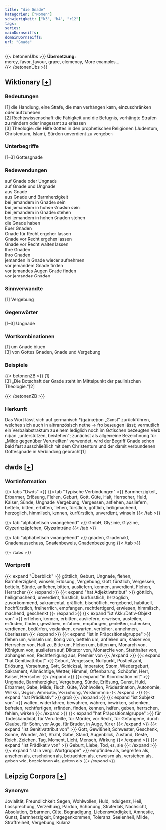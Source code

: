 ```yaml
---
title: "die Gnade"
kategorien: ["Nomen"]
schwierigkeit: ["k3", "h4", "r12"]
tags:
series:
mainDornseiffs:
domainDornseiffs:
url: "Gnade"
---
```


{{< betonenÜbs >}}
**Übersetzung:**  
mercy, favor, favour, grace, clemency, More examples...  
{{< /betonenÜbs >}}

## Wiktionary [[+](https://de.wiktionary.org/wiki/Gnade)]

### Bedeutungen
[1] die Handlung, eine Strafe, die man verhängen kann, einzuschränken oder aufzuheben  
[2] Rechtswissenschaft: die Fähigkeit und die Befugnis, verhängte Strafen zu mindern oder insgesamt zu erlassen  
[3] Theologie: die Hilfe Gottes in den prophetischen Religionen (Judentum, Christentum, Islam), Sünden unverdient zu vergeben  

### Unterbegriffe
[1–3] Gottesgnade  

### Redewendungen
auf Gnade oder Ungnade  
auf Gnade und Ungnade  
aus Gnade  
aus Gnade und Barmherzigkeit  
bei jemandem in Gnaden sein  
bei jemandem in hohen Gnaden sein  
bei jemandem in Gnaden stehen  
bei jemandem in hohen Gnaden stehen  
die Gnade haben  
Euer Gnaden  
Gnade für Recht ergehen lassen  
Gnade vor Recht ergehen lassen  
Gnade vor Recht walten lassen  
Ihre Gnaden  
Ihro Gnaden  
jemanden in Gnade wieder aufnehmen  
vor jemandem Gnade finden  
vor jemandes Augen Gnade finden  
vor jemandes Gnaden  

### Sinnverwandte
[1] Vergebung  

### Gegenwörter
[1–3] Ungnade  

### Wortkombinationen
[1] um Gnade bitten  
[3] von Gottes Gnaden, Gnade und Vergebung  

### Beispiele
{{< betonenZB >}}
[1]  
[3] „Die Botschaft der Gnade steht im Mittelpunkt der paulinischen Theologie.“[2]  

{{< /betonenZB >}}
### Herkunft
Das Wort lässt sich auf germanisch *(ga)næþon „Gunst“ zurückführen, welches sich auch in altfranzösisch nethe → fro bezeugen lässt; vermutlich ein Verbalabstraktum zu einem lediglich noch im Gotischen bezeugten Verb niþan „unterstützen, beistehen“; zunächst als allgemeine Bezeichnung für „Milde gegenüber Verurteilten“ verwendet, wird der Begriff Gnade schon bald fast ausschließlich mit dem Christentum und der damit verbundenen Gottesgnade in Verbindung gebracht[1]  



## dwds [[+](https://www.dwds.de/wb/Gnade)]

### Wortinformation
{{< tabs "Dwds" >}}
{{< tab "Typische Verbindungen" >}}
Barmherzigkeit, Erbarmer, Erlösung, Flehen, Geburt, Gott, Güte, Halt, Herrscher, Huld, Kaiser, Sünde, Ungnade, Vergebung, Vergessen, anflehen, ausliefern, betteln, bitten, erbitten, flehen, fürstlich, göttlich, heiligmachend, herzoglich, himmlisch, kennen, kurfürstlich, unverdient, winseln
{{< /tab >}}

{{< tab "alphabetisch vorangehend" >}}
GmbH, Glyzinie, Glyzine, Glyzerinzäpfchen, Glyzerinträne
{{< /tab >}}

{{< tab "alphabetisch vorangehend" >}}
gnaden, Gnadenakt, Gnadenausschuss, Gnadenbeweis, Gnadenbezeigung
{{< /tab >}}

{{< /tabs >}}

### Wortprofil
{{< expand "Überblick" >}} göttlich, Geburt, Ungnade, flehen, Barmherzigkeit, winseln, Erlösung, Vergebung, Gott, fürstlich, Vergessen, betteln, Sünde, anflehen, bitten, ausliefern, kennen, unverdient, Flehen, Herrscher {{< /expand >}}
{{< expand "hat Adjektivattribut" >}} göttlich, heiligmachend, unverdient, fürstlich, kurfürstlich, herzoglich, zuvorkommend, sakramental, gräflich, bischöflich, vergebend, habituell, hochfürstlich, freiherrlich, empfangen, rechtfertigend, erwiesen, himmlisch, machend, geschenkt {{< /expand >}}
{{< expand "ist Akk./Dativ-Objekt von" >}} erflehen, kennen, erbitten, ausliefern, erweisen, austeilen, erfinden, finden, gewähren, erfahren, empfangen, genießen, schenken, verdienen, bedürfen, verdanken, erwarten, verleihen, annehmen, überlassen {{< /expand >}}
{{< expand "ist in Präpositionalgruppe" >}} flehen um, winseln um, König von, betteln um, anflehen um, Kaiser von, Herrscher von, Halt zu, Bitte um, Flehen um, bitten um, Monarch von, Königtum von, ausliefern auf, Diktator von, Monarchie von, Statthalter von, abhangen von, Rechtfertigung aus, Premier von {{< /expand >}}
{{< expand "hat Genitivattribut" >}} Geburt, Vergessen, Nullpunkt, Postleitzahl, Erlösung, Vorsehung, Gott, Schicksal, Imperator, Strom, Wiedergeburt, Sakrament, Allmächtige, Wetter, Himmel, Offenbarung, Schöpfer, Herr, Kaiser, Herrscher {{< /expand >}}
{{< expand "in Koordination mit" >}} Ungnade, Barmherzigkeit, Vergebung, Sünde, Erlösung, Gunst, Huld, Erbarmer, Gabe, Milde, Fluch, Güte, Wohlwollen, Prädestination, Autonomie, Willkür, Segen, Amnestie, Vorsehung, Verdammnis {{< /expand >}}
{{< expand "hat Prädikativ" >}} groß {{< /expand >}}
{{< expand "ist Subjekt von" >}} walten, widerfahren, bewahren, währen, bewirken, schenken, befreien, rechtfertigen, erfinden, finden, kennen, helfen, geben, herrschen, fehlen, wirken {{< /expand >}}
{{< expand "hat Präpositionalgruppe" >}} für Todeskandidat, für Verurteilte, für Mörder, vor Recht, für Gefangene, durch Glaube, für Sohn, vor Auge, für Bruder, in Auge, für er {{< /expand >}}
{{< expand "ist Genitivattribut von" >}} Gott, Gewißheit, Schwester, Geschenk, Sonne, Wunder, Akt, Strahl, Gabe, Stand, Augenblick, Zustand, Geste, Reich, Zeichen, Tag, Moment, Licht, Mensch, Wirkung {{< /expand >}}
{{< expand "ist Prädikativ von" >}} Geburt, Liebe, Tod, es, sie {{< /expand >}}
{{< expand "ist in vergl. Wortgruppe" >}} empfinden als, begreifen als, ansehen als, erscheinen als, betrachten als, erweisen als, verstehen als, geben wie, bezeichnen als, gelten als {{< /expand >}}

## Leipzig Corpora [[+](https://corpora.uni-leipzig.de/en/res?word=Gnade&corpusId=deu_newscrawl-public_2018)]


### Synonym
Jovialität, Freundlichkeit, Segen, Wohlwollen, Huld, Indulgenz, Heil, Lossprechung, Verzeihung, Pardon, Schonung, Straferlaß, Nachsicht, Absolution, Erbarmen, Güte, Begnadigung, Liebenswürdigkeit, Amnestie, Gunst, Barmherzigkeit, Entgegenkommen, Toleranz, Seelenheil, Milde, Straffreiheit, Vergebung, Kulanz

